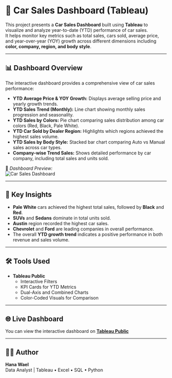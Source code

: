 # 🚗 Car Sales Dashboard (Tableau)

This project presents a **Car Sales Dashboard** built using **Tableau** to visualize and analyze year-to-date (YTD) performance of car sales.  
It helps monitor key metrics such as total sales, cars sold, average price, and year-over-year (YOY) growth across different dimensions including **color, company, region, and body style**.

---

## 📊 Dashboard Overview

The interactive dashboard provides a comprehensive view of car sales performance:

- **YTD Average Price & YOY Growth:** Displays average selling price and yearly growth trends.  
- **YTD Sales Trend (Monthly):** Line chart showing monthly sales progression and seasonality.  
- **YTD Sales by Colors:** Pie chart comparing sales distribution among car colors (Red, Black, Pale White).  
- **YTD Car Sold by Dealer Region:** Highlights which regions achieved the highest sales volume.  
- **YTD Sales by Body Style:** Stacked bar chart comparing Auto vs Manual sales across car types.  
- **Company-wise Trend Sales:** Shows detailed performance by car company, including total sales and units sold.  

📸 *Dashboard Preview:*  
![Car Sales Dashboard](c2489c67-ff46-4a9a-be4a-633fe34619a7.png)

---

## 🧠 Key Insights

- **Pale White** cars achieved the highest total sales, followed by **Black** and **Red**.  
- **SUVs** and **Sedans** dominate in total units sold.  
- **Austin** region recorded the highest car sales.  
- **Chevrolet** and **Ford** are leading companies in overall performance.  
- The overall **YTD growth trend** indicates a positive performance in both revenue and sales volume.

---

## 🛠️ Tools Used
- **Tableau Public**  
  - Interactive Filters  
  - KPI Cards for YTD Metrics  
  - Dual-Axis and Combined Charts  
  - Color-Coded Visuals for Comparison  

 

---

## 🌐 Live Dashboard 
You can view the interactive dashboard on **[Tableau Public](#)**  

---

## 👩‍💻 Author
**Hana Wael**  
Data Analyst | Tableau • Excel • SQL • Python

